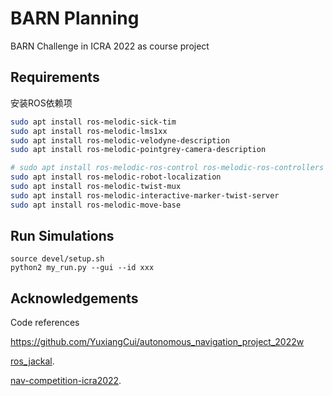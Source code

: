 # BARN Planning

BARN Challenge in ICRA 2022 as course project

## Requirements

安装ROS依赖项

```bash
sudo apt install ros-melodic-sick-tim
sudo apt install ros-melodic-lms1xx
sudo apt install ros-melodic-velodyne-description
sudo apt install ros-melodic-pointgrey-camera-description

# sudo apt install ros-melodic-ros-control ros-melodic-ros-controllers
sudo apt install ros-melodic-robot-localization
sudo apt install ros-melodic-twist-mux
sudo apt install ros-melodic-interactive-marker-twist-server
sudo apt install ros-melodic-move-base
```

## Run Simulations

```
source devel/setup.sh
python2 my_run.py --gui --id xxx
```

## Acknowledgements

Code references

https://github.com/YuxiangCui/autonomous_navigation_project_2022w

[ros_jackal](https://github.com/Daffan/ros_jackal).

[nav-competition-icra2022](https://github.com/Daffan/nav-competition-icra2022).
